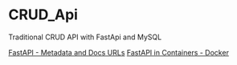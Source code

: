 # CRUD_Api
Traditional CRUD API with FastApi and MySQL




[FastAPI - Metadata and Docs URLs](https://fastapi.tiangolo.com/tutorial/metadata/)
[FastAPI in Containers - Docker](https://fastapi.tiangolo.com/deployment/docker/)